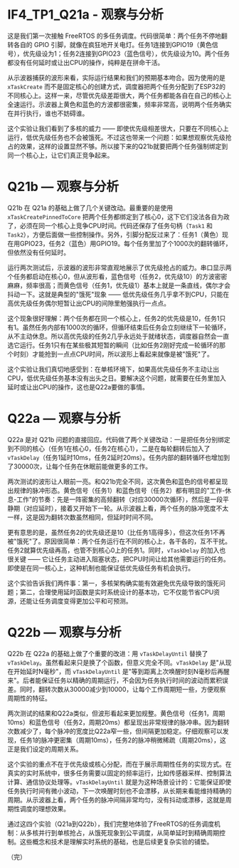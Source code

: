 # IF4_TP1_Q21a - 观察与分析

这是我们第一次接触 FreeRTOS 的多任务调度。代码很简单：两个任务不停地翻转各自的 GPIO 引脚，就像在疯狂地开关电灯。任务1连接到GPIO19（黄色信号），优先级设为1；任务2连接到GPIO23（蓝色信号），优先级设为10。两个任务都没有任何延时或让出CPU的操作，纯粹是在拼命干活。

从示波器捕获的波形来看，实际运行结果和我们的预期基本吻合。因为使用的是 `xTaskCreate` 而不是固定核心的创建方式，调度器把两个任务分配到了ESP32的不同核心上。这样一来，尽管优先级差距很大，两个任务都能各自在自己的核心上全速运行。示波器上黄色和蓝色的方波都很密集，频率非常高，说明两个任务确实在并行执行，谁也不妨碍谁。

这个实验让我们看到了多核的威力 —— 即使优先级相差很大，只要在不同核心上运行，低优先级任务也不会被饿死。不过这也带来一个问题：如果想观察优先级抢占的效果，这样的设置显然不够。所以接下来的Q21b就要把两个任务强制绑定到同一个核心上，让它们真正竞争起来。

# Q21b — 观察与分析

Q21b 在 Q21a 的基础上做了几个关键改动。最重要的是使用 `xTaskCreatePinnedToCore` 把两个任务都绑定到了核心0，这下它们没法各自为政了，必须在同一个核心上竞争CPU时间。代码还保存了任务句柄（`Task1` 和 `Task2`），方便后面做一些控制操作。另外，引脚分配反过来了：任务1（黄色）现在用GPIO23，任务2（蓝色）用GPIO19。每个任务里加了个1000次的翻转循环，但依然没有任何延时。

运行两次测试后，示波器的波形非常直观地展示了优先级抢占的威力。串口显示两个任务都启动在核心0，但从波形看，蓝色信号（任务2，优先级10）的方波密密麻麻，频率很高；而黄色信号（任务1，优先级1）基本上就是一条直线，偶尔才会抖动一下。这就是典型的"饿死"现象 —— 低优先级任务几乎拿不到CPU，只能在高优先级任务偶尔短暂让出CPU的间隙里勉强执行一点点。

这个现象很好理解：两个任务都在同一个核心上，任务2的优先级是10，任务1只有1。虽然任务内部有1000次的循环，但循环结束后任务会立刻继续下一轮循环，从不主动休息。所以高优先级的任务2几乎永远处于就绪状态，调度器自然会一直选它运行。任务1只有在某些极其短暂的瞬间（比如任务2刚好完成一轮循环的那个时刻）才能抢到一点点CPU时间，所以波形上看起来就像是被"饿死"了。

这个实验让我们真切地感受到：在单核环境下，如果高优先级任务不主动让出CPU，低优先级任务基本没有出头之日。要解决这个问题，就需要在任务里加入延时或让出CPU的操作，这也是Q22a要做的事情。

# Q22a — 观察与分析

Q22a 是对 Q21b 问题的直接回应。代码做了两个关键改动：一是把任务分别绑定到不同的核心（任务1在核心0，任务2在核心1），二是在每轮翻转后加入了 `vTaskDelay`（任务1延时10ms，任务2延时20ms）。任务内部的翻转循环也增加到了30000次，让每个任务在休眠前能做更多的工作。

两次测试的波形让人眼前一亮。和Q21b完全不同，这次黄色和蓝色的信号都呈现出规律的脉冲形态。黄色信号（任务1）和蓝色信号（任务2）都有明显的"工作-休息-工作"的节奏：先是一阵密集的高频翻转（对应30000次循环），然后是一段平静期（对应延时），接着又开始下一轮。从示波器上看，两个任务的脉冲宽度不太一样，这是因为翻转次数虽然相同，但延时时间不同。

更有意思的是，虽然任务2的优先级还是10（比任务1高得多），但这次任务1不再被"饿死"了。原因很简单：两个任务运行在不同的核心上，各干各的，互不干扰。任务2就算优先级再高，也管不到核心0上的任务1。同时，`vTaskDelay` 的加入也很关键 —— 它让任务主动进入阻塞状态，把CPU时间让给其他需要运行的任务。即使是在同一核心上，这种机制也能保证低优先级任务有机会执行。

这个实验告诉我们两件事：第一，多核架构确实能有效避免优先级导致的饿死问题；第二，合理使用延时函数是实时系统设计的基本功，它不仅能节省CPU资源，还能让任务调度变得更加公平和可预测。

# Q22b — 观察与分析

Q22b 在 Q22a 的基础上做了个重要的改进：用 `vTaskDelayUntil` 替换了 `vTaskDelay`。虽然看起来只是换了个函数，但意义完全不同。`vTaskDelay` 是"从现在开始延时N毫秒"，而 `vTaskDelayUntil` 是"等到距离上次唤醒时刻N毫秒后再醒来"。后者能保证任务以精确的周期运行，不会因为任务执行时间的波动而累积误差。同时，翻转次数从30000减少到10000，让每个工作周期短一些，方便观察周期性的特征。

两次测试的结果和Q22a类似，但波形看起来更加规整。黄色信号（任务1，周期10ms）和蓝色信号（任务2，周期20ms）都呈现出非常规律的脉冲串。因为翻转次数减少了，每个脉冲的宽度比Q22a窄一些，但间隔更加稳定。仔细观察可以发现，任务1的脉冲更密集（周期10ms），任务2的脉冲稍微稀疏（周期20ms），这正是我们设定的周期关系。

这个实验的重点不在于优先级或核心分配，而在于展示周期性任务的实现方式。在真实的实时系统中，很多任务需要以固定的频率运行，比如传感器采样、控制算法计算、通信协议处理等。`vTaskDelayUntil` 就是为这种场景设计的：它能保证即使任务执行时间有微小波动，下一次唤醒时刻也不会漂移，从长期来看能维持精确的周期。从示波器上看，两个任务的脉冲间隔非常均匀，没有抖动或漂移，这就是周期性调度的理想效果。

通过这四个实验（Q21a到Q22b），我们完整地体验了FreeRTOS的任务调度机制：从多核并行到单核抢占，从饿死现象到公平调度，从简单延时到精确周期控制。这些概念和技术是理解实时系统的基础，也是后续更复杂实验的铺垫。

（完）
